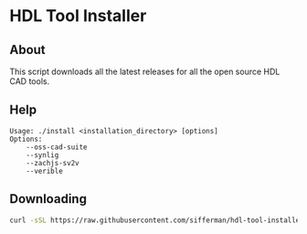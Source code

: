 # HDL Tool Installer

## About

This script downloads all the latest releases for all the open source HDL CAD tools.

## Help

```plain
Usage: ./install <installation_directory> [options]
Options:
    --oss-cad-suite
    --synlig
    --zachjs-sv2v
    --verible
```

## Downloading

```bash
curl -sSL https://raw.githubusercontent.com/sifferman/hdl-tool-installer/main/install | bash -s -- <build_dir> --oss-cad-suite --synlig --zachjs-sv2v --verible
```
